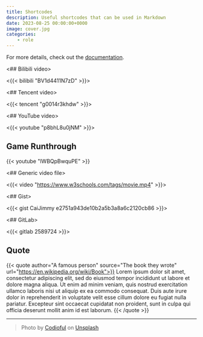 ```yaml
---
title: Shortcodes
description: Useful shortcodes that can be used in Markdown
date: 2023-08-25 00:00:00+0000
image: cover.jpg
categories:
    - role
---
```


For more details, check out the [documentation](https://stack.jimmycai.com/writing/shortcodes).

<## Bilibili video>

<{{< bilibili "BV1d4411N7zD" >}}>

<## Tencent video>

<{{< tencent "g0014r3khdw" >}}>

<## YouTube video>

<{{< youtube "p8bhL8u0jNM" >}}>

## Game Runthrough

{{< youtube "lWBQpBwquPE" >}}

<## Generic video file>

<{{< video "https://www.w3schools.com/tags/movie.mp4" >}}>

<## Gist>

<{{< gist CaiJimmy e2751a943de10b2a5b3a8a6c2120cb86 >}}>

<## GitLab>

<{{< gitlab 2589724 >}}>

## Quote

{{< quote author="A famous person" source="The book they wrote" url="https://en.wikipedia.org/wiki/Book">}}
Lorem ipsum dolor sit amet, consectetur adipiscing elit, sed do eiusmod tempor incididunt ut labore et dolore magna aliqua. Ut enim ad minim veniam, quis nostrud exercitation ullamco laboris nisi ut aliquip ex ea commodo consequat. Duis aute irure dolor in reprehenderit in voluptate velit esse cillum dolore eu fugiat nulla pariatur. Excepteur sint occaecat cupidatat non proident, sunt in culpa qui officia deserunt mollit anim id est laborum.
{{< /quote >}}

-----

> Photo by [Codioful](https://unsplash.com/@codioful) on [Unsplash](https://unsplash.com/photos/WDSN62Qdxuk)